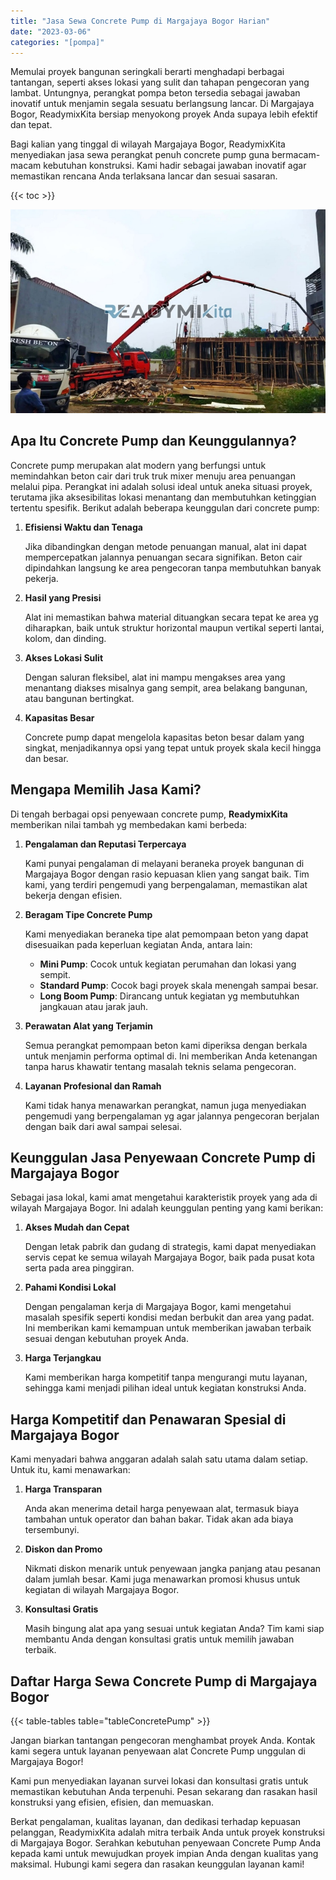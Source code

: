 ```yaml
---
title: "Jasa Sewa Concrete Pump di Margajaya Bogor Harian"
date: "2023-03-06"
categories: "[pompa]"
---
```


Memulai proyek bangunan seringkali berarti menghadapi berbagai tantangan, seperti akses lokasi yang sulit dan tahapan pengecoran yang lambat. Untungnya, perangkat pompa beton tersedia sebagai jawaban inovatif untuk menjamin segala sesuatu berlangsung lancar. Di Margajaya Bogor, ReadymixKita bersiap menyokong proyek Anda supaya lebih efektif dan tepat.

Bagi kalian yang tinggal di wilayah Margajaya Bogor, ReadymixKita menyediakan jasa sewa perangkat penuh concrete pump guna bermacam-macam kebutuhan konstruksi. Kami hadir sebagai jawaban inovatif agar memastikan rencana Anda terlaksana lancar dan sesuai sasaran.

{{< toc >}}

![Jasa Sewa Concrete Pump di Margajaya Bogor Harian](/images/pompa/sewa-pompa-16.jpg)

## Apa Itu Concrete Pump dan Keunggulannya?

Concrete pump merupakan alat modern yang berfungsi untuk memindahkan beton cair dari truk truk mixer menuju area penuangan melalui pipa. Perangkat ini adalah solusi ideal untuk aneka situasi proyek, terutama jika aksesibilitas lokasi menantang dan membutuhkan ketinggian tertentu spesifik. Berikut adalah beberapa keunggulan dari concrete pump:

1. **Efisiensi Waktu dan Tenaga**

   Jika dibandingkan dengan metode penuangan manual, alat ini dapat mempercepatkan jalannya penuangan secara signifikan. Beton cair dipindahkan langsung ke area pengecoran tanpa membutuhkan banyak pekerja.

2. **Hasil yang Presisi**

   Alat ini memastikan bahwa material dituangkan secara tepat ke area yg diharapkan, baik untuk struktur horizontal maupun vertikal seperti lantai, kolom, dan dinding.

3. **Akses Lokasi Sulit**

   Dengan saluran fleksibel, alat ini mampu mengakses area yang menantang diakses misalnya gang sempit, area belakang bangunan, atau bangunan bertingkat.

4. **Kapasitas Besar**

   Concrete pump dapat mengelola kapasitas beton besar dalam yang singkat, menjadikannya opsi yang tepat untuk proyek skala kecil hingga dan besar.

## Mengapa Memilih Jasa Kami?

Di tengah berbagai opsi penyewaan concrete pump, **ReadymixKita** memberikan nilai tambah yg membedakan kami berbeda:

1. **Pengalaman dan Reputasi Terpercaya**

   Kami punyai pengalaman di melayani beraneka proyek bangunan di Margajaya Bogor dengan rasio kepuasan klien yang sangat baik. Tim kami, yang terdiri pengemudi yang berpengalaman, memastikan alat bekerja dengan efisien.

2. **Beragam Tipe Concrete Pump**

   Kami menyediakan beraneka tipe alat pemompaan beton yang dapat disesuaikan pada keperluan kegiatan Anda, antara lain:
   - **Mini Pump**: Cocok untuk kegiatan perumahan dan lokasi yang sempit.
   - **Standard Pump**: Cocok bagi proyek skala menengah sampai besar.
   - **Long Boom Pump**: Dirancang untuk kegiatan yg membutuhkan jangkauan atau jarak jauh.

3. **Perawatan Alat yang Terjamin**

   Semua perangkat pemompaan beton kami diperiksa dengan berkala untuk menjamin performa optimal di. Ini memberikan Anda ketenangan tanpa harus khawatir tentang masalah teknis selama pengecoran.

4. **Layanan Profesional dan Ramah**

   Kami tidak hanya menawarkan perangkat, namun juga menyediakan pengemudi yang berpengalaman yg agar jalannya pengecoran berjalan dengan baik dari awal sampai selesai.

## Keunggulan Jasa Penyewaan Concrete Pump di Margajaya Bogor

Sebagai jasa lokal, kami amat mengetahui karakteristik proyek yang ada di wilayah Margajaya Bogor. Ini adalah keunggulan penting yang kami berikan:

1. **Akses Mudah dan Cepat**

   Dengan letak pabrik dan gudang di strategis, kami dapat menyediakan servis cepat ke semua wilayah Margajaya Bogor, baik pada pusat kota serta pada area pinggiran.

2. **Pahami Kondisi Lokal**

   Dengan pengalaman kerja di Margajaya Bogor, kami mengetahui masalah spesifik seperti kondisi medan berbukit dan area yang padat. Ini memberikan kami kemampuan untuk memberikan jawaban terbaik sesuai dengan kebutuhan proyek Anda.

3. **Harga Terjangkau**

   Kami memberikan harga kompetitif tanpa mengurangi mutu layanan, sehingga kami menjadi pilihan ideal untuk kegiatan konstruksi Anda.

## Harga Kompetitif dan Penawaran Spesial di Margajaya Bogor

Kami menyadari bahwa anggaran adalah salah satu utama dalam setiap. Untuk itu, kami menawarkan:

1. **Harga Transparan**

   Anda akan menerima detail harga penyewaan alat, termasuk biaya tambahan untuk operator dan bahan bakar. Tidak akan ada biaya tersembunyi.

2. **Diskon dan Promo**

   Nikmati diskon menarik untuk penyewaan jangka panjang atau pesanan dalam jumlah besar. Kami juga menawarkan promosi khusus untuk kegiatan di wilayah Margajaya Bogor.

3. **Konsultasi Gratis**

   Masih bingung alat apa yang sesuai untuk kegiatan Anda? Tim kami siap membantu Anda dengan konsultasi gratis untuk memilih jawaban terbaik.

## Daftar Harga Sewa Concrete Pump di Margajaya Bogor

{{< table-tables table="tableConcretePump" >}}

Jangan biarkan tantangan pengecoran menghambat proyek Anda. Kontak kami segera untuk layanan penyewaan alat Concrete Pump unggulan di Margajaya Bogor!

Kami pun menyediakan layanan survei lokasi dan konsultasi gratis untuk memastikan kebutuhan Anda terpenuhi. Pesan sekarang dan rasakan hasil konstruksi yang efisien, efisien, dan memuaskan.

Berkat pengalaman, kualitas layanan, dan dedikasi terhadap kepuasan pelanggan, ReadymixKita adalah mitra terbaik Anda untuk proyek konstruksi di Margajaya Bogor. Serahkan kebutuhan penyewaan Concrete Pump Anda kepada kami untuk mewujudkan proyek impian Anda dengan kualitas yang maksimal. Hubungi kami segera dan rasakan keunggulan layanan kami!